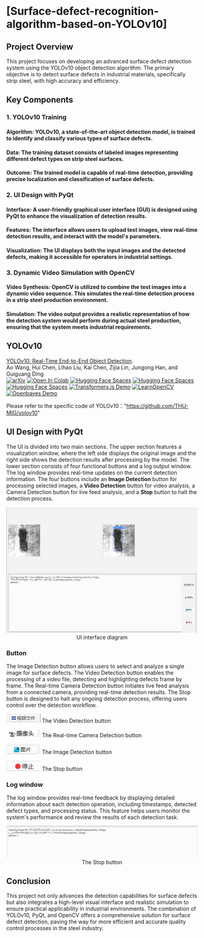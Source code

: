 # [Surface-defect-recognition-algorithm-based-on-YOLOv10]

## Project Overview
This project focuses on developing an advanced surface defect detection system using the YOLOv10 object detection algorithm. The primary objective is to detect surface defects in industrial materials, specifically strip steel, with high accuracy and efficiency.


## Key Components
### 1. YOLOv10 Training
#### Algorithm: YOLOv10, a state-of-the-art object detection model, is trained to identify and classify various types of surface defects.
####  Data: The training dataset consists of labeled images representing different defect types on strip steel surfaces.
####  Outcome: The trained model is capable of real-time detection, providing precise localization and classification of surface defects.

### 2. UI Design with PyQt
#### Interface: A user-friendly graphical user interface (GUI) is designed using PyQt to enhance the visualization of detection results.
#### Features: The interface allows users to upload test images, view real-time detection results, and interact with the model's parameters.
#### Visualization: The UI displays both the input images and the detected defects, making it accessible for operators in industrial settings.

### 3. Dynamic Video Simulation with OpenCV
#### Video Synthesis: OpenCV is utilized to combine the test images into a dynamic video sequence. This simulates the real-time detection process in a strip steel production environment.
#### Simulation: The video output provides a realistic representation of how the detection system would perform during actual steel production, ensuring that the system meets industrial requirements.


## YOLOv10

[YOLOv10: Real-Time End-to-End Object Detection](https://arxiv.org/abs/2405.14458).\
Ao Wang, Hui Chen, Lihao Liu, Kai Chen, Zijia Lin, Jungong Han, and Guiguang Ding\
[![arXiv](https://img.shields.io/badge/arXiv-2405.14458-b31b1b.svg)](https://arxiv.org/abs/2405.14458) <a href="https://colab.research.google.com/github/roboflow-ai/notebooks/blob/main/notebooks/train-yolov10-object-detection-on-custom-dataset.ipynb#scrollTo=SaKTSzSWnG7s"><img src="https://colab.research.google.com/assets/colab-badge.svg" alt="Open In Colab"></a> [![Hugging Face Spaces](https://img.shields.io/badge/%F0%9F%A4%97%20Hugging%20Face-Models-blue)](https://huggingface.co/collections/jameslahm/yolov10-665b0d90b0b5bb85129460c2) [![Hugging Face Spaces](https://img.shields.io/badge/%F0%9F%A4%97%20Hugging%20Face-Spaces-blue)](https://huggingface.co/spaces/jameslahm/YOLOv10)  [![Hugging Face Spaces](https://img.shields.io/badge/%F0%9F%A4%97%20Hugging%20Face-Spaces-blue)](https://huggingface.co/spaces/kadirnar/Yolov10)  [![Transformers.js Demo](https://img.shields.io/badge/%F0%9F%A4%97%20Hugging%20Face-Transformers.js-blue)](https://huggingface.co/spaces/Xenova/yolov10-web) [![LearnOpenCV](https://img.shields.io/badge/BlogPost-blue?logo=data%3Aimage%2Fpng%3Bbase64%2CiVBORw0KGgoAAAANSUhEUgAAAAoAAAAKCAMAAAC67D%2BPAAAALVBMVEX%2F%2F%2F%2F%2F%2F%2F%2F%2F%2F%2F%2F%2F%2F%2F%2F%2F%2F%2F%2F%2F%2F%2F%2F%2F%2F%2F%2F%2F%2F%2F%2F6%2Bfn6%2Bvq3y%2BJ8rOFSne9Jm%2FQcOlr5DJ7GAAAAB3RSTlMAB2LM94H1yMxlvwAAADNJREFUCFtjZGAEAob%2FQMDIyAJl%2FmFkYmEGM%2F%2F%2BYWRmYWYCMv8BmSxYmUgKkLQhGYawAgApySgfFDPqowAAAABJRU5ErkJggg%3D%3D&logoColor=black&labelColor=gray)](https://learnopencv.com/yolov10/) [![Openbayes Demo](https://img.shields.io/static/v1?label=Demo&message=OpenBayes%E8%B4%9D%E5%BC%8F%E8%AE%A1%E7%AE%97&color=green)](https://openbayes.com/console/public/tutorials/im29uYrnIoz) 

Please refer to the specific code of YOLOv10："https://github.com/THU-MIG/yolov10"

## UI Design with PyQt
The UI is divided into two main sections. The upper section features a visualization window, where the left side displays the original image and the right side shows the detection results after processing by the model. The lower section consists of four functional buttons and a log output window. The log window provides real-time updates on the current detection information. The four buttons include an **Image Detection** button for processing selected images, a **Video Detection** button for video analysis, a  Camera Detection button for live feed analysis, and a **Stop** button to halt the detection process.

<p align="center">
  <img src="figures/Detection.png">
  UI interface diagram
</p>

### Button
The Image Detection button allows users to select and analyze a single image for surface defects. The Video Detection button enables the processing of a video file, detecting and highlighting defects frame by frame. The Real-time Camera Detection button initiates live feed analysis from a connected camera, providing real-time detection results. The Stop button is designed to halt any ongoing detection process, offering users control over the detection workflow.
<p align="left">
  <img src="figures/b1.png" width="90">
  The Video Detection button
</p>

<p align="left">
  <img src="figures/b2.png"width="90">
  The Real-time Camera Detection button
</p>

<p align="left">
  <img src="figures/b3.png"width="90">
  The Image Detection button
</p>

<p align="left">
  <img src="figures/b4.png"width="90">
   The Stop button
</p>


### Log window
The log window provides real-time feedback by displaying detailed information about each detection operation, including timestamps, detected defect types, and processing status. This feature helps users monitor the system's performance and review the results of each detection task.
<p align="center">
  <img src="figures/log.png">
   The Stop button
</p>


## Conclusion
This project not only advances the detection capabilities for surface defects but also integrates a high-level visual interface and realistic simulation to ensure practical applicability in industrial environments. The combination of YOLOv10, PyQt, and OpenCV offers a comprehensive solution for surface defect detection, paving the way for more efficient and accurate quality control processes in the steel industry.
